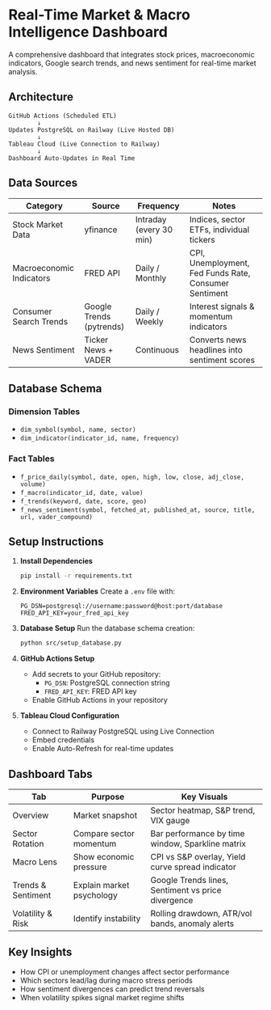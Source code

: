 # Real-Time Market & Macro Intelligence Dashboard

A comprehensive dashboard that integrates stock prices, macroeconomic indicators, Google search trends, and news sentiment for real-time market analysis.

## Architecture

```
GitHub Actions (Scheduled ETL)
        ↓
Updates PostgreSQL on Railway (Live Hosted DB)
        ↓
Tableau Cloud (Live Connection to Railway)
        ↓
Dashboard Auto-Updates in Real Time
```

## Data Sources

| Category | Source | Frequency | Notes |
|----------|--------|-----------|-------|
| Stock Market Data | yfinance | Intraday (every 30 min) | Indices, sector ETFs, individual tickers |
| Macroeconomic Indicators | FRED API | Daily / Monthly | CPI, Unemployment, Fed Funds Rate, Consumer Sentiment |
| Consumer Search Trends | Google Trends (pytrends) | Daily / Weekly | Interest signals & momentum indicators |
| News Sentiment | Ticker News + VADER | Continuous | Converts news headlines into sentiment scores |

## Database Schema

### Dimension Tables
- `dim_symbol(symbol, name, sector)`
- `dim_indicator(indicator_id, name, frequency)`

### Fact Tables
- `f_price_daily(symbol, date, open, high, low, close, adj_close, volume)`
- `f_macro(indicator_id, date, value)`
- `f_trends(keyword, date, score, geo)`
- `f_news_sentiment(symbol, fetched_at, published_at, source, title, url, vader_compound)`

## Setup Instructions

1. **Install Dependencies**
   ```bash
   pip install -r requirements.txt
   ```

2. **Environment Variables**
   Create a `.env` file with:
   ```
   PG_DSN=postgresql://username:password@host:port/database
   FRED_API_KEY=your_fred_api_key
   ```

3. **Database Setup**
   Run the database schema creation:
   ```bash
   python src/setup_database.py
   ```

4. **GitHub Actions Setup**
   - Add secrets to your GitHub repository:
     - `PG_DSN`: PostgreSQL connection string
     - `FRED_API_KEY`: FRED API key
   - Enable GitHub Actions in your repository

5. **Tableau Cloud Configuration**
   - Connect to Railway PostgreSQL using Live Connection
   - Embed credentials
   - Enable Auto-Refresh for real-time updates

## Dashboard Tabs

| Tab | Purpose | Key Visuals |
|-----|---------|-------------|
| Overview | Market snapshot | Sector heatmap, S&P trend, VIX gauge |
| Sector Rotation | Compare sector momentum | Bar performance by time window, Sparkline matrix |
| Macro Lens | Show economic pressure | CPI vs S&P overlay, Yield curve spread indicator |
| Trends & Sentiment | Explain market psychology | Google Trends lines, Sentiment vs price divergence |
| Volatility & Risk | Identify instability | Rolling drawdown, ATR/vol bands, anomaly alerts |

## Key Insights

- How CPI or unemployment changes affect sector performance
- Which sectors lead/lag during macro stress periods
- How sentiment divergences can predict trend reversals
- When volatility spikes signal market regime shifts

